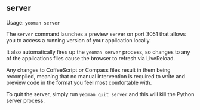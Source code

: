 ## server

Usage: `yeoman server`

The `server` command launches a preview server on port 3051 that allows you to access a running 
version of your application locally.

It also automatically fires up the `yeoman server` process, so changes to any of the applications
files cause the browser to refresh via LiveReload.

Any changes to CoffeeScript or Compass files result in them being recompiled, meaning that
no manual intervention is required to write and preview code in the format you feel most
comfortable with.

To quit the server, simply run `yeoman quit server` and this will kill the Python server
process.
